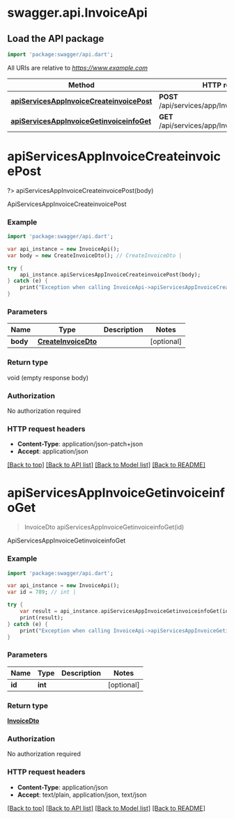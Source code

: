 # swagger.api.InvoiceApi

## Load the API package
```dart
import 'package:swagger/api.dart';
```

All URIs are relative to *https://www.example.com*

Method | HTTP request | Description
------------- | ------------- | -------------
[**apiServicesAppInvoiceCreateinvoicePost**](InvoiceApi.md#apiServicesAppInvoiceCreateinvoicePost) | **POST** /api/services/app/Invoice/CreateInvoice | ApiServicesAppInvoiceCreateinvoicePost
[**apiServicesAppInvoiceGetinvoiceinfoGet**](InvoiceApi.md#apiServicesAppInvoiceGetinvoiceinfoGet) | **GET** /api/services/app/Invoice/GetInvoiceInfo | ApiServicesAppInvoiceGetinvoiceinfoGet


# **apiServicesAppInvoiceCreateinvoicePost**
?> apiServicesAppInvoiceCreateinvoicePost(body)

ApiServicesAppInvoiceCreateinvoicePost



### Example 
```dart
import 'package:swagger/api.dart';

var api_instance = new InvoiceApi();
var body = new CreateInvoiceDto(); // CreateInvoiceDto | 

try { 
    api_instance.apiServicesAppInvoiceCreateinvoicePost(body);
} catch (e) {
    print("Exception when calling InvoiceApi->apiServicesAppInvoiceCreateinvoicePost: $e\n");
}
```

### Parameters

Name | Type | Description  | Notes
------------- | ------------- | ------------- | -------------
 **body** | [**CreateInvoiceDto**](CreateInvoiceDto.md)|  | [optional] 

### Return type

void (empty response body)

### Authorization

No authorization required

### HTTP request headers

 - **Content-Type**: application/json-patch+json
 - **Accept**: application/json

[[Back to top]](#) [[Back to API list]](../README.md#documentation-for-api-endpoints) [[Back to Model list]](../README.md#documentation-for-models) [[Back to README]](../README.md)

# **apiServicesAppInvoiceGetinvoiceinfoGet**
> InvoiceDto apiServicesAppInvoiceGetinvoiceinfoGet(id)

ApiServicesAppInvoiceGetinvoiceinfoGet



### Example 
```dart
import 'package:swagger/api.dart';

var api_instance = new InvoiceApi();
var id = 789; // int | 

try { 
    var result = api_instance.apiServicesAppInvoiceGetinvoiceinfoGet(id);
    print(result);
} catch (e) {
    print("Exception when calling InvoiceApi->apiServicesAppInvoiceGetinvoiceinfoGet: $e\n");
}
```

### Parameters

Name | Type | Description  | Notes
------------- | ------------- | ------------- | -------------
 **id** | **int**|  | [optional] 

### Return type

[**InvoiceDto**](InvoiceDto.md)

### Authorization

No authorization required

### HTTP request headers

 - **Content-Type**: application/json
 - **Accept**: text/plain, application/json, text/json

[[Back to top]](#) [[Back to API list]](../README.md#documentation-for-api-endpoints) [[Back to Model list]](../README.md#documentation-for-models) [[Back to README]](../README.md)

